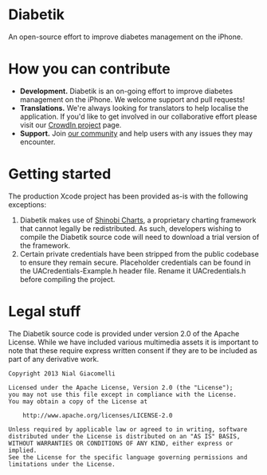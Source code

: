 
Diabetik
========

An open-source effort to improve diabetes management on the iPhone.

How you can contribute
======================

* **Development.** Diabetik is an on-going effort to improve diabetes management on the iPhone. We welcome support and pull requests!
* **Translations.** We're always looking for translators to help localise the application. If you'd like to get involved in our collaborative effort please visit our [CrowdIn project](http://crowdin.net/project/diabetik) page.
* **Support.** Join [our community](http://diabetikapp.com/community) and help users with any issues they may encounter.

Getting started
===============

The production Xcode project has been provided as-is with the following exceptions:

1. Diabetik makes use of [Shinobi Charts](http://www.shinobicontrols.com/shinobicharts/), a proprietary charting framework that cannot legally be redistributed. As such, developers wishing to compile the Diabetik source code will need to download a trial version of the framework.
2. Certain private credentials have been stripped from the public codebase to ensure they remain secure. Placeholder credentials can be found in the UACredentials-Example.h header file. Rename it UACredentials.h before compiling the project.

Legal stuff
===========

The Diabetik source code is provided under version 2.0 of the Apache License. While we have included various multimedia assets it is important to note that these require express written consent if they are to be included as part of any derivative work.

	Copyright 2013 Nial Giacomelli

	Licensed under the Apache License, Version 2.0 (the "License");
	you may not use this file except in compliance with the License.
	You may obtain a copy of the License at

		http://www.apache.org/licenses/LICENSE-2.0

	Unless required by applicable law or agreed to in writing, software
	distributed under the License is distributed on an "AS IS" BASIS,
	WITHOUT WARRANTIES OR CONDITIONS OF ANY KIND, either express or implied.
	See the License for the specific language governing permissions and
	limitations under the License.